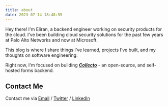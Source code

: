 ```yaml
---
title: about
date: 2023-07-14 18:48:55
---
```


Hey there! I'm Eliran, a backend engineer working on security products for the cloud. I’ve been building cloud security solutions for the past few years at Palo Alto Networks and now at Microsoft.

This blog is where I share things I’ve learned, projects I’ve built, and my thoughts on software engineering.

Right now, I'm focused on building ***[Collecto](https://github.com/Eliran-Turgeman/Collecto)*** - an open-source, and self-hosted forms backend.

## Contact Me
Contact me via [Email](mailto:eliran9692@gmail.com) / [Twitter](https://twitter.com/_eltur) / [LinkedIn](https://www.linkedin.com/in/eliran-turgeman/)

